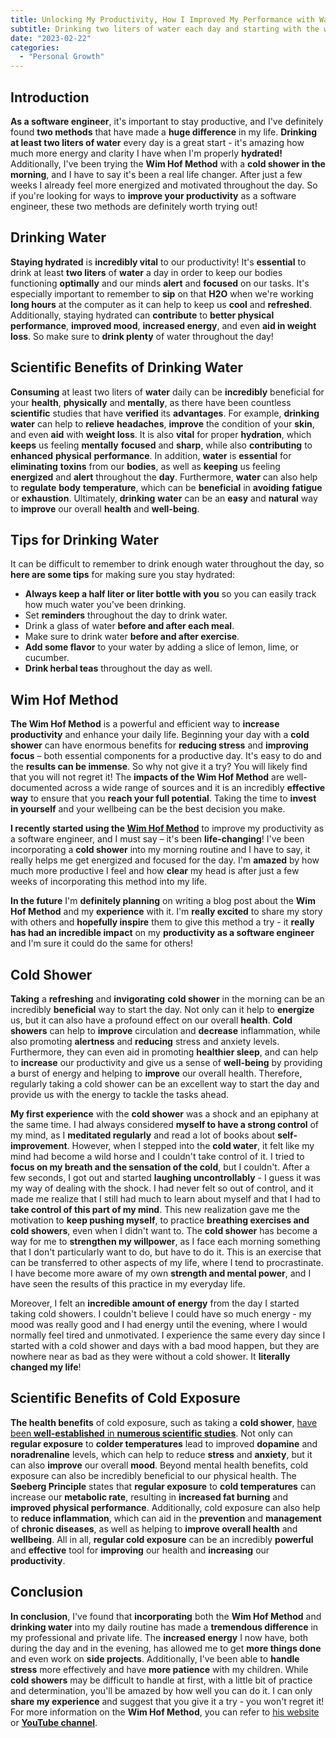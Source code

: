 ```yaml
---
title: Unlocking My Productivity, How I Improved My Performance with Water and Cold Showers
subtitle: Drinking two liters of water each day and starting with the wim hof method changed my professional and private life
date: "2023-02-22"
categories:
  - "Personal Growth"
---
```


## Introduction

**As a software engineer**, it's important to stay productive, and I've definitely found **two methods** that have made a **huge difference** in my life. **Drinking at least two liters of water** every day is a great start - it's amazing how much more energy and clarity I have when I'm properly **hydrated!** Additionally, I've been trying the **Wim Hof Method** with a **cold shower in the morning**, and I have to say it's been a real life changer. After just a few weeks I already feel more energized and motivated throughout the day. So if you're looking for ways to **improve your productivity** as a software engineer, these two methods are definitely worth trying out!

## Drinking Water

**Staying hydrated** is **incredibly vital** to our productivity! It's **essential** to drink at least **two liters** of **water** a day in order to keep our bodies functioning **optimally** and our minds **alert** and **focused** on our tasks. It's especially important to remember to **sip** on that **H2O** when we're working **long hours** at the computer as it can help to keep us **cool** and **refreshed**. Additionally, staying hydrated can **contribute** to **better physical performance**, **improved mood**, **increased energy**, and even **aid in weight loss**. So make sure to **drink plenty** of water throughout the day!

## Scientific Benefits of Drinking Water

**Consuming** at least two liters of **water** daily can be **incredibly** beneficial for your **health**, **physically** and **mentally**, as there have been countless **scientific** studies that have **verified** its **advantages**. For example, **drinking** **water** can help to **relieve** **headaches**, **improve** the condition of your **skin**, and even **aid** with **weight loss**. It is also **vital** for proper **hydration**, which **keeps** us feeling **mentally** **focused** and **sharp**, while also **contributing** to **enhanced** **physical** **performance**. In addition, **water** is **essential** for **eliminating** **toxins** from our **bodies**, as well as **keeping** us feeling **energized** and **alert** throughout the **day**. Furthermore, **water** can also help to **regulate** **body** **temperature**, which can be **beneficial** in **avoiding** **fatigue** or **exhaustion**. Ultimately, **drinking** **water** can be an **easy** and **natural** way to **improve** our overall **health** and **well-being**.

## Tips for Drinking Water

It can be difficult to remember to drink enough water throughout the day, so **here are some tips** for making sure you stay hydrated:

- **Always keep a half liter or liter bottle with you** so you can easily track how much water you've been drinking.
- Set **reminders** throughout the day to drink water.
- Drink a glass of water **before and after each meal**.
- Make sure to drink water **before and after exercise**.
- **Add some flavor** to your water by adding a slice of lemon, lime, or cucumber.
- **Drink herbal teas** throughout the day as well.

## Wim Hof Method

**The Wim Hof Method** is a powerful and efficient way to **increase productivity** and enhance your daily life. Beginning your day with a **cold shower** can have enormous benefits for **reducing stress** and **improving focus** – both essential components for a productive day. It's easy to do and the **results can be immense**. So why not give it a try? You will likely find that you will not regret it! The **impacts of the Wim Hof Method** are well-documented across a wide range of sources and it is an incredibly **effective way** to ensure that you **reach your full potential**. Taking the time to **invest in yourself** and your wellbeing can be the best decision you make.

**I recently started using the [Wim Hof Method](https://en.wikipedia.org/wiki/Wim_Hof_method)** to improve my productivity as a software engineer, and I must say – it's been **life-changing**! I've been incorporating a **cold shower** into my morning routine and I have to say, it really helps me get energized and focused for the day. I'm **amazed** by how much more productive I feel and how **clear** my head is after just a few weeks of incorporating this method into my life.

**In the future** I'm **definitely planning** on writing a blog post about the **Wim Hof Method** and my **experience** with it. I'm **really excited** to share my story with others and **hopefully inspire** them to give this method a try - it **really has had an incredible impact** on my **productivity as a software engineer** and I'm sure it could do the same for others!

## Cold Shower

**Taking** a **refreshing** and **invigorating** **cold shower** in the morning can be an incredibly **beneficial** way to start the day. Not only can it help to **energize** us, but it can also have a profound effect on our overall **health**. **Cold showers** can help to **improve** circulation and **decrease** inflammation, while also promoting **alertness** and **reducing** stress and anxiety levels. Furthermore, they can even aid in promoting **healthier sleep**, and can help to **increase** our productivity and give us a sense of **well-being** by providing a burst of energy and helping to **improve** our overall health. Therefore, regularly taking a cold shower can be an excellent way to start the day and provide us with the energy to tackle the tasks ahead.

**My first experience** with the **cold shower** was a shock and an epiphany at the same time. I had always considered **myself to have a strong control** of my mind, as I **meditated regularly** and read a lot of books about **self-improvement**. However, when I stepped into the **cold water**, it felt like my mind had become a wild horse and I couldn't take control of it. I tried to **focus on my breath and the sensation of the cold**, but I couldn't. After a few seconds, I got out and started **laughing uncontrollably** - I guess it was my way of dealing with the shock. I had never felt so out of control, and it made me realize that I still had much to learn about myself and that I had to **take control of this part of my mind**. This new realization gave me the motivation to **keep pushing myself**, to practice **breathing exercises and cold showers**, even when I didn't want to. The **cold shower** has become a way for me to **strengthen my willpower**, as I face each morning something that I don't particularly want to do, but have to do it. This is an exercise that can be transferred to other aspects of my life, where I tend to procrastinate. I have become more aware of my own **strength and mental power**, and I have seen the results of this practice in my everyday life.

Moreover, I felt an **incredible amount of energy** from the day I started taking cold showers. I couldn't believe I could have so much energy - my mood was really good and I had energy until the evening, where I would normally feel tired and unmotivated. I experience the same every day since I started with a cold shower and days with a bad mood happen, but they are nowhere near as bad as they were without a cold shower. It **literally changed my life**!

## Scientific Benefits of Cold Exposure

**The health benefits** of cold exposure, such as taking a **cold shower**, [have been **well-established** in **numerous scientific studies**](https://hubermanlab.com/the-science-and-use-of-cold-exposure-for-health-and-performance/). Not only can **regular exposure** to **colder temperatures** lead to improved **dopamine** and **noradrenaline** levels, which can help to reduce **stress** and **anxiety**, but it can also **improve** our overall **mood**. Beyond mental health benefits, cold exposure can also be incredibly beneficial to our physical health. The **Søeberg Principle** states that **regular exposure** to **cold temperatures** can increase our **metabolic rate**, resulting in **increased fat burning** and **improved physical performance**. Additionally, cold exposure can also help to **reduce inflammation**, which can aid in the **prevention** and **management** of **chronic diseases**, as well as helping to **improve overall health** and **wellbeing**. All in all, **regular cold exposure** can be an incredibly **powerful** and **effective** tool for **improving** our health and **increasing** our **productivity**.

## Conclusion

**In conclusion**, I've found that **incorporating** both the **Wim Hof Method** and **drinking water** into my daily routine has made a **tremendous difference** in my professional and private life. The **increased energy** I now have, both during the day and in the evening, has allowed me to get **more things done** and even work on **side projects**. Additionally, I've been able to **handle stress** more effectively and have **more patience** with my children. While **cold showers** may be difficult to handle at first, with a little bit of practice and determination, you'll be amazed by how well you can do it. I can only **share my experience** and suggest that you give it a try - you won't regret it! For more information on the **Wim Hof Method**, you can refer to [his website](https://www.wimhofmethod.com/) or [**YouTube channel**](https://www.youtube.com/channel/UCxHTM1FYxeC4F7xDsBVltGg).
